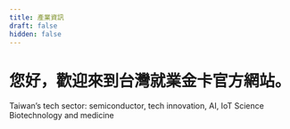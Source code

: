 ```yaml
---
title: 產業資訊
draft: false
hidden: false
---
```


# 您好，歡迎來到台灣就業金卡官方網站。

Taiwan’s tech sector: semiconductor, tech innovation, AI, IoT
Science
Biotechnology and medicine 
